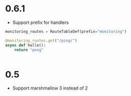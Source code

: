 # 0.6.1

* Support prefix for handlers

```python
monitoring_routes = RouteTableDef(prefix="monitoring")

@monitoring_routes.get("/ping/")
async def hello():
    return "pong"
    
```

# 0.5

* Support marshmallow 3 instead of 2
